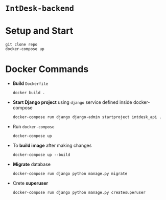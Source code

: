 # **`IntDesk-backend`**

# Setup and Start

```
git clone repo
docker-compose up
```

# Docker Commands
 
- **Build** `Dockerfile` 
  
    `docker build .`

- **Start Django project** using `django` service defined inside docker-compose
  
    `docker-compose run django django-admin startproject intdesk_api .`

- Run `docker-compose`
  
    `docker-compose up`

- To **build image** after making changes 

    `docker-compose up --build`

- **Migrate** database 

    `docker-compose run django python manage.py migrate`

- Crete **superuser** 

    `docker-compose run django python manage.py createsuperuser`
